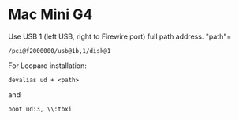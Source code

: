 # Mac Mini G4

Use USB 1 (left USB, right to Firewire port) full path address. "path"=

`
/pci@f2000000/usb@1b,1/disk@1
`

For Leopard installation:

`
devalias ud + <path>
`

and

`
boot ud:3, \\:tbxi
`
